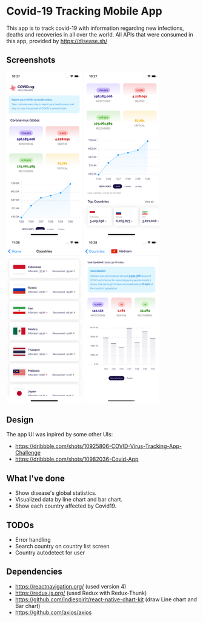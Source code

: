 # Covid-19 Tracking Mobile App
This app is to track covid-19 with information regarding new infections, deaths and recoveries in all over the world.
All APIs that were consumed in this app, provided by https://disease.sh/

## Screenshots

  <img src="https://github.com/tinhpv/covid-tracking-mobile-app-react-native/blob/main/screenshots/screenshot-1.png?raw=true" width="200" />       <img src="https://github.com/tinhpv/covid-tracking-mobile-app-react-native/blob/main/screenshots/screenshot-2.png?raw=true" width="200" />  <img src="https://github.com/tinhpv/covid-tracking-mobile-app-react-native/blob/main/screenshots/screenshot-4.png?raw=true" width="200" />  <img src="https://github.com/tinhpv/covid-tracking-mobile-app-react-native/blob/main/screenshots/screenshot-3.png?raw=true" width="200" />

## Design

The app UI was inpired by some other UIs: 
- https://dribbble.com/shots/10925806-COVID-Virus-Tracking-App-Challenge
- https://dribbble.com/shots/10982036-Covid-App

## What I've done
- Show disease's global statistics.
- Visualized data by line chart and bar chart.
- Show each country affected by Covid19.

## TODOs
- Error handling
- Search country on country list screen
- Country autodetect for user

## Dependencies
- https://reactnavigation.org/ (used version 4)
- https://redux.js.org/ (used Redux with Redux-Thunk)
- https://github.com/indiespirit/react-native-chart-kit (draw Line chart and Bar chart)
- https://github.com/axios/axios



